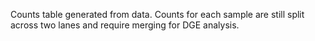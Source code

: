 Counts table generated from data. Counts for each sample are still split across two lanes and require merging for DGE analysis.

